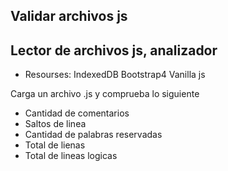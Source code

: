 ## Validar archivos js
## Lector de archivos js, analizador


- Resourses:
IndexedDB
Bootstrap4
Vanilla js


Carga un archivo .js y comprueba lo siguiente
- Cantidad de comentarios
- Saltos de linea
- Cantidad de palabras reservadas
- Total de lienas
- Total de lineas logicas
